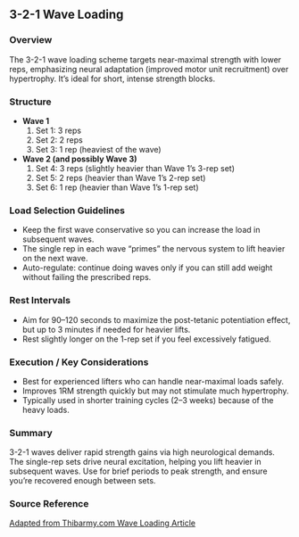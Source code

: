 ## 3-2-1 Wave Loading

### Overview
The 3-2-1 wave loading scheme targets near-maximal strength with lower reps, emphasizing neural adaptation (improved motor unit recruitment) over hypertrophy. It’s ideal for short, intense strength blocks.

### Structure
- **Wave 1**  
  1. Set 1: 3 reps  
  2. Set 2: 2 reps  
  3. Set 3: 1 rep (heaviest of the wave)
- **Wave 2 (and possibly Wave 3)**  
  1. Set 4: 3 reps (slightly heavier than Wave 1’s 3-rep set)  
  2. Set 5: 2 reps (heavier than Wave 1’s 2-rep set)  
  3. Set 6: 1 rep (heavier than Wave 1’s 1-rep set)

### Load Selection Guidelines
- Keep the first wave conservative so you can increase the load in subsequent waves.  
- The single rep in each wave “primes” the nervous system to lift heavier on the next wave.  
- Auto-regulate: continue doing waves only if you can still add weight without failing the prescribed reps.

### Rest Intervals
- Aim for 90–120 seconds to maximize the post-tetanic potentiation effect, but up to 3 minutes if needed for heavier lifts.  
- Rest slightly longer on the 1-rep set if you feel excessively fatigued.

### Execution / Key Considerations
- Best for experienced lifters who can handle near-maximal loads safely.  
- Improves 1RM strength quickly but may not stimulate much hypertrophy.  
- Typically used in shorter training cycles (2–3 weeks) because of the heavy loads.

### Summary
3-2-1 waves deliver rapid strength gains via high neurological demands. The single-rep sets drive neural excitation, helping you lift heavier in subsequent waves. Use for brief periods to peak strength, and ensure you’re recovered enough between sets.

### Source Reference
[Adapted from Thibarmy.com Wave Loading Article](https://thibarmy.com/wave-loading-02/)